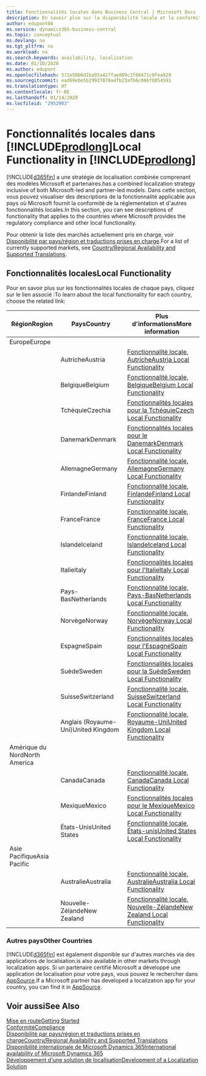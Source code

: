 ```yaml
---
title: Fonctionnalités locales dans Business Central | Microsoft Docs
description: En savoir plus sur la disponibilité locale et la conformité de la réglementation de Dynamics 365 Business Central.
author: edupont04
ms.service: dynamics365-business-central
ms.topic: conceptual
ms.devlang: na
ms.tgt_pltfrm: na
ms.workload: na
ms.search.keywords: availability, localization
ms.date: 01/10/2020
ms.author: edupont
ms.openlocfilehash: 572e56b6d1ba95a427faed89c2f86471c0fea929
ms.sourcegitcommit: ead69ebe5b29927876a4fb23afb6c066f8854591
ms.translationtype: HT
ms.contentlocale: fr-BE
ms.lasthandoff: 01/14/2020
ms.locfileid: "2952903"
---
```

# <a name="local-functionality-in-includeprodlongincludesprodlongmd"></a><span data-ttu-id="74f3c-103">Fonctionnalités locales dans [!INCLUDE[prodlong](includes/prodlong.md)]</span><span class="sxs-lookup"><span data-stu-id="74f3c-103">Local Functionality in [!INCLUDE[prodlong](includes/prodlong.md)]</span></span>

[!INCLUDE[d365fin](includes/d365fin_md.md)] <span data-ttu-id="74f3c-104">a une stratégie de localisation combinée comprenant des modèles Microsoft et partenaires.</span><span class="sxs-lookup"><span data-stu-id="74f3c-104">has a combined localization strategy inclusive of both Microsoft-led and partner-led models.</span></span> <span data-ttu-id="74f3c-105">Dans cette section, vous pouvez visualiser des descriptions de la fonctionnalité applicable aux pays où Microsoft fournit la conformité de la réglementation et d'autres fonctionnalités locales.</span><span class="sxs-lookup"><span data-stu-id="74f3c-105">In this section, you can see descriptions of functionality that applies to the countries where Microsoft provides the regulatory compliance and other local functionality.</span></span>  

<span data-ttu-id="74f3c-106">Pour obtenir la liste des marchés actuellement pris en charge, voir [Disponibilité par pays/région et traductions prises en charge](/dynamics365/business-central/dev-itpro/compliance/apptest-countries-and-translations?toc=/dynamics365/business-central/toc.json).</span><span class="sxs-lookup"><span data-stu-id="74f3c-106">For a list of currently supported markets, see [Country/Regional Availability and Supported Translations](/dynamics365/business-central/dev-itpro/compliance/apptest-countries-and-translations?toc=/dynamics365/business-central/toc.json).</span></span>  

## <a name="local-functionality"></a><span data-ttu-id="74f3c-107">Fonctionnalités locales</span><span class="sxs-lookup"><span data-stu-id="74f3c-107">Local Functionality</span></span>

<span data-ttu-id="74f3c-108">Pour en savoir plus sur les fonctionnalités locales de chaque pays, cliquez sur le lien associé :</span><span class="sxs-lookup"><span data-stu-id="74f3c-108">To learn about the local functionality for each country, choose the related link:</span></span>

| <span data-ttu-id="74f3c-109">Région</span><span class="sxs-lookup"><span data-stu-id="74f3c-109">Region</span></span> | <span data-ttu-id="74f3c-110">Pays</span><span class="sxs-lookup"><span data-stu-id="74f3c-110">Country</span></span> | <span data-ttu-id="74f3c-111">Plus d'informations</span><span class="sxs-lookup"><span data-stu-id="74f3c-111">More information</span></span> |
| --- | --- |--- |
| <span data-ttu-id="74f3c-112">Europe</span><span class="sxs-lookup"><span data-stu-id="74f3c-112">Europe</span></span> |  | |
|        | <span data-ttu-id="74f3c-113">Autriche</span><span class="sxs-lookup"><span data-stu-id="74f3c-113">Austria</span></span> | [<span data-ttu-id="74f3c-114">Fonctionnalité locale, Autriche</span><span class="sxs-lookup"><span data-stu-id="74f3c-114">Austria Local Functionality</span></span>](localfunctionality/austria/austria-local-functionality.md) |
|        | <span data-ttu-id="74f3c-115">Belgique</span><span class="sxs-lookup"><span data-stu-id="74f3c-115">Belgium</span></span> | [<span data-ttu-id="74f3c-116">Fonctionnalité locale, Belgique</span><span class="sxs-lookup"><span data-stu-id="74f3c-116">Belgium Local Functionality</span></span>](localfunctionality/belgium/belgium-local-functionality.md) |
|        | <span data-ttu-id="74f3c-117">Tchéquie</span><span class="sxs-lookup"><span data-stu-id="74f3c-117">Czechia</span></span> | [<span data-ttu-id="74f3c-118">Fonctionnalités locales pour la Tchéquie</span><span class="sxs-lookup"><span data-stu-id="74f3c-118">Czech Local Functionality</span></span>](localfunctionality/czech/czech-local-functionality.md) |
|        | <span data-ttu-id="74f3c-119">Danemark</span><span class="sxs-lookup"><span data-stu-id="74f3c-119">Denmark</span></span> | [<span data-ttu-id="74f3c-120">Fonctionnalités locales pour le Danemark</span><span class="sxs-lookup"><span data-stu-id="74f3c-120">Denmark Local Functionality</span></span>](localfunctionality/denmark/denmark-local-functionality.md) |
|        | <span data-ttu-id="74f3c-121">Allemagne</span><span class="sxs-lookup"><span data-stu-id="74f3c-121">Germany</span></span> | [<span data-ttu-id="74f3c-122">Fonctionnalité locale, Allemagne</span><span class="sxs-lookup"><span data-stu-id="74f3c-122">Germany Local Functionality</span></span>](localfunctionality/germany/germany-local-functionality.md) |
|        | <span data-ttu-id="74f3c-123">Finlande</span><span class="sxs-lookup"><span data-stu-id="74f3c-123">Finland</span></span> | [<span data-ttu-id="74f3c-124">Fonctionnalité locale, Finlande</span><span class="sxs-lookup"><span data-stu-id="74f3c-124">Finland Local Functionality</span></span>](localfunctionality/finland/finland-local-functionality.md) |
|        | <span data-ttu-id="74f3c-125">France</span><span class="sxs-lookup"><span data-stu-id="74f3c-125">France</span></span> | [<span data-ttu-id="74f3c-126">Fonctionnalité locale, France</span><span class="sxs-lookup"><span data-stu-id="74f3c-126">France Local Functionality</span></span>](localfunctionality/france/france-local-functionality.md) |
|        | <span data-ttu-id="74f3c-127">Islande</span><span class="sxs-lookup"><span data-stu-id="74f3c-127">Iceland</span></span> | [<span data-ttu-id="74f3c-128">Fonctionnalité locale, Islande</span><span class="sxs-lookup"><span data-stu-id="74f3c-128">Iceland Local Functionality</span></span>](localfunctionality/iceland/iceland-local-functionality.md) |
|        | <span data-ttu-id="74f3c-129">Italie</span><span class="sxs-lookup"><span data-stu-id="74f3c-129">Italy</span></span> | [<span data-ttu-id="74f3c-130">Fonctionnalités locales pour l'Italie</span><span class="sxs-lookup"><span data-stu-id="74f3c-130">Italy Local Functionality</span></span>](localfunctionality/italy/italy-local-functionality.md) |
|        | <span data-ttu-id="74f3c-131">Pays-Bas</span><span class="sxs-lookup"><span data-stu-id="74f3c-131">Netherlands</span></span> | [<span data-ttu-id="74f3c-132">Fonctionnalité locale, Pays-Bas</span><span class="sxs-lookup"><span data-stu-id="74f3c-132">Netherlands Local Functionality</span></span>](localfunctionality/netherlands/netherlands-local-functionality.md) |
|        | <span data-ttu-id="74f3c-133">Norvège</span><span class="sxs-lookup"><span data-stu-id="74f3c-133">Norway</span></span> | [<span data-ttu-id="74f3c-134">Fonctionnalité locale, Norvège</span><span class="sxs-lookup"><span data-stu-id="74f3c-134">Norway Local Functionality</span></span>](localfunctionality/norway/norway-local-functionality.md) |
|        | <span data-ttu-id="74f3c-135">Espagne</span><span class="sxs-lookup"><span data-stu-id="74f3c-135">Spain</span></span> | [<span data-ttu-id="74f3c-136">Fonctionnalités locales pour l'Espagne</span><span class="sxs-lookup"><span data-stu-id="74f3c-136">Spain Local Functionality</span></span>](localfunctionality/spain/spain-local-functionality.md) |
|        | <span data-ttu-id="74f3c-137">Suède</span><span class="sxs-lookup"><span data-stu-id="74f3c-137">Sweden</span></span> | [<span data-ttu-id="74f3c-138">Fonctionnalités locales pour la Suède</span><span class="sxs-lookup"><span data-stu-id="74f3c-138">Sweden Local Functionality</span></span>](localfunctionality/sweden/sweden-local-functionality.md) |
|        | <span data-ttu-id="74f3c-139">Suisse</span><span class="sxs-lookup"><span data-stu-id="74f3c-139">Switzerland</span></span> | [<span data-ttu-id="74f3c-140">Fonctionnalité locale, Suisse</span><span class="sxs-lookup"><span data-stu-id="74f3c-140">Switzerland Local Functionality</span></span>](localfunctionality/switzerland/switzerland-local-functionality.md) |
|        | <span data-ttu-id="74f3c-141">Anglais (Royaume-Uni)</span><span class="sxs-lookup"><span data-stu-id="74f3c-141">United Kingdom</span></span> | [<span data-ttu-id="74f3c-142">Fonctionnalité locale, Royaume-Uni</span><span class="sxs-lookup"><span data-stu-id="74f3c-142">United Kingdom Local Functionality</span></span>](localfunctionality/unitedkingdom/united-kingdom-local-functionality.md) |
| <span data-ttu-id="74f3c-143">Amérique du Nord</span><span class="sxs-lookup"><span data-stu-id="74f3c-143">North America</span></span> |       |  |
|        | <span data-ttu-id="74f3c-144">Canada</span><span class="sxs-lookup"><span data-stu-id="74f3c-144">Canada</span></span>|[<span data-ttu-id="74f3c-145">Fonctionnalité locale, Canada</span><span class="sxs-lookup"><span data-stu-id="74f3c-145">Canada Local Functionality</span></span>](localfunctionality/canada/canada-local-functionality.md) |
|        | <span data-ttu-id="74f3c-146">Mexique</span><span class="sxs-lookup"><span data-stu-id="74f3c-146">Mexico</span></span> | [<span data-ttu-id="74f3c-147">Fonctionnalités locales pour le Mexique</span><span class="sxs-lookup"><span data-stu-id="74f3c-147">Mexico Local Functionality</span></span>](localfunctionality/mexico/mexico-local-functionality.md) |
|        | <span data-ttu-id="74f3c-148">États-Unis</span><span class="sxs-lookup"><span data-stu-id="74f3c-148">United States</span></span>|[<span data-ttu-id="74f3c-149">Fonctionnalité locale, États-unis</span><span class="sxs-lookup"><span data-stu-id="74f3c-149">United States Local Functionality</span></span>](localfunctionality/unitedstates/united-states-local-functionality.md) |
| <span data-ttu-id="74f3c-150">Asie Pacifique</span><span class="sxs-lookup"><span data-stu-id="74f3c-150">Asia Pacific</span></span> |       |  |
|        | <span data-ttu-id="74f3c-151">Australie</span><span class="sxs-lookup"><span data-stu-id="74f3c-151">Australia</span></span> | [<span data-ttu-id="74f3c-152">Fonctionnalité locale, Australie</span><span class="sxs-lookup"><span data-stu-id="74f3c-152">Australia Local Functionality</span></span>](localfunctionality/australia/australia-local-functionality.md) |
|        | <span data-ttu-id="74f3c-153">Nouvelle-Zélande</span><span class="sxs-lookup"><span data-stu-id="74f3c-153">New Zealand</span></span> | [<span data-ttu-id="74f3c-154">Fonctionnalité locale, Nouvelle-Zélande</span><span class="sxs-lookup"><span data-stu-id="74f3c-154">New Zealand Local Functionality</span></span>](localfunctionality/newzealand/new-zealand-local-functionality.md) |

### <a name="other-countries"></a><span data-ttu-id="74f3c-155">Autres pays</span><span class="sxs-lookup"><span data-stu-id="74f3c-155">Other Countries</span></span>
[!INCLUDE[d365fin](includes/d365fin_md.md)] <span data-ttu-id="74f3c-156">est également disponible sur d'autres marchés via des applications de localisation.</span><span class="sxs-lookup"><span data-stu-id="74f3c-156">is also available in other markets through localization apps.</span></span> <span data-ttu-id="74f3c-157">Si un partenaire certifié Microsoft a développé une application de localisation pour votre pays, vous pouvez le rechercher dans [AppSource](https://appsource.microsoft.com/product/dynamics-365-business-central/).</span><span class="sxs-lookup"><span data-stu-id="74f3c-157">If a Microsoft partner has developed a localization app for your country, you can find it in [AppSource](https://appsource.microsoft.com/product/dynamics-365-business-central/).</span></span>

## <a name="see-also"></a><span data-ttu-id="74f3c-158">Voir aussi</span><span class="sxs-lookup"><span data-stu-id="74f3c-158">See Also</span></span>
[<span data-ttu-id="74f3c-159">Mise en route</span><span class="sxs-lookup"><span data-stu-id="74f3c-159">Getting Started</span></span>](product-get-started.md)  
[<span data-ttu-id="74f3c-160">Conformité</span><span class="sxs-lookup"><span data-stu-id="74f3c-160">Compliance</span></span>](compliance/compliance-overview.md)  
[<span data-ttu-id="74f3c-161">Disponibilité par pays/région et traductions prises en charge</span><span class="sxs-lookup"><span data-stu-id="74f3c-161">Country/Regional Availability and Supported Translations</span></span>](/dynamics365/business-central/dev-itpro/compliance/apptest-countries-and-translations?toc=/dynamics365/business-central/toc.json)  
[<span data-ttu-id="74f3c-162">Disponibilité internationale de Microsoft Dynamics 365</span><span class="sxs-lookup"><span data-stu-id="74f3c-162">International availability of Microsoft Dynamics 365</span></span>](/dynamics365/get-started/availability)  
[<span data-ttu-id="74f3c-163">Développement d'une solution de localisation</span><span class="sxs-lookup"><span data-stu-id="74f3c-163">Development of a Localization Solution</span></span>](/dynamics365/business-central/dev-itpro/developer/readiness/readiness-develop-localization)  
